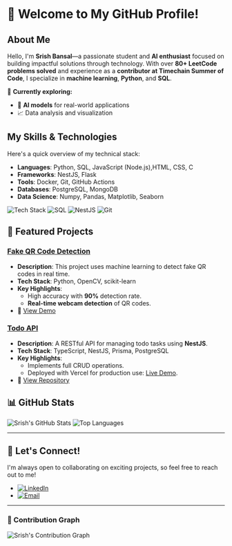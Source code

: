 # 👋 Welcome to My GitHub Profile!

## About Me
Hello, I'm **Srish Bansal**—a passionate student and **AI enthusiast** focused on building impactful solutions through technology. With over **80+ LeetCode problems solved** and experience as a **contributor at Timechain Summer of Code**, I specialize in **machine learning**, **Python**, and **SQL**.

🚀 **Currently exploring:**  
- 🧠 **AI models** for real-world applications  
- 📈 Data analysis and visualization  

## My Skills & Technologies
Here's a quick overview of my technical stack:

- **Languages**: Python, SQL, JavaScript (Node.js),HTML, CSS, C
- **Frameworks**: NestJS, Flask
- **Tools**: Docker, Git, GitHub Actions
- **Databases**: PostgreSQL, MongoDB
- **Data Science**: Numpy, Pandas, Matplotlib, Seaborn

![Tech Stack](https://img.shields.io/badge/Python-3776AB?style=flat-square&logo=python&logoColor=white)
![SQL](https://img.shields.io/badge/SQL-336791?style=flat-square&logo=postgresql&logoColor=white)
![NestJS](https://img.shields.io/badge/NestJS-E0234E?style=flat-square&logo=nestjs&logoColor=white)
![Git](https://img.shields.io/badge/Git-F05032?style=flat-square&logo=git&logoColor=white)

## 🌟 Featured Projects

### [Fake QR Code Detection](https://github.com/SrishBansal/Fake_QR_Code_Detection)
- **Description**: This project uses machine learning to detect fake QR codes in real time.
- **Tech Stack**: Python, OpenCV, scikit-learn
- **Key Highlights**:
  - High accuracy with **90%** detection rate.
  - **Real-time webcam detection** of QR codes.
- 🚀 [View Demo](https://example.com)

### [Todo API](https://github.com/SrishBansal/Todo)
- **Description**: A RESTful API for managing todo tasks using **NestJS**.
- **Tech Stack**: TypeScript, NestJS, Prisma, PostgreSQL
- **Key Highlights**:
  - Implements full CRUD operations.
  - Deployed with Vercel for production use: [Live Demo](https://todo-restapi-nestjs.vercel.app).
- 🚀 [View Repository](https://github.com/SrishBansal/Todo)

## 📊 GitHub Stats
![Srish's GitHub Stats](https://github-readme-stats.vercel.app/api?username=SrishBansal&show_icons=true&theme=radical)
![Top Languages](https://github-readme-stats.vercel.app/api/top-langs/?username=SrishBansal&layout=compact&theme=radical)

---

## 🤝 Let's Connect!

I'm always open to collaborating on exciting projects, so feel free to reach out to me!

- [![LinkedIn](https://img.shields.io/badge/LinkedIn-Srish%20Bansal-blue?style=flat-square&logo=linkedin)](https://linkedin.com/in/srishbansal)
- [![Email](https://img.shields.io/badge/Email-srishbansal%40gmail.com-red?style=flat-square&logo=gmail)](mailto:besrish.work@gmail.com)

---

### 🚀 Contribution Graph
![Srish's Contribution Graph](https://activity-graph.herokuapp.com/graph?username=SrishBansal&bg_color=000000&color=00FF00&line=00FF00&point=FFFFFF&area=true&area_color=00FF00)



